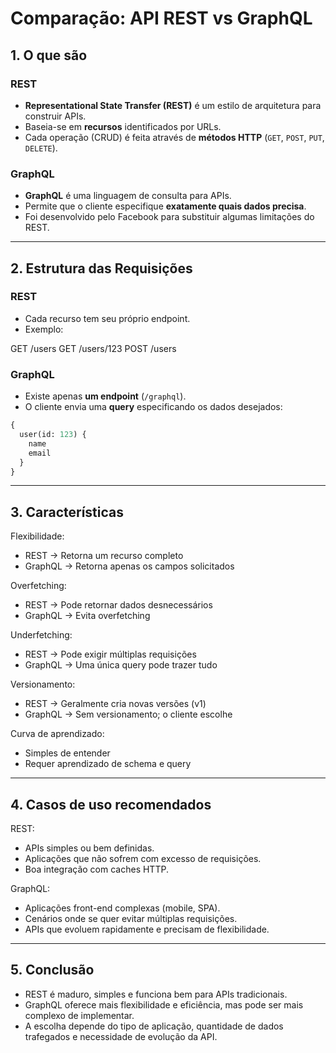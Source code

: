 # Comparação: API REST vs GraphQL

## 1. O que são

### REST

- **Representational State Transfer (REST)** é um estilo de arquitetura para construir APIs.
- Baseia-se em **recursos** identificados por URLs.
- Cada operação (CRUD) é feita através de **métodos HTTP** (`GET`, `POST`, `PUT`, `DELETE`).

### GraphQL

- **GraphQL** é uma linguagem de consulta para APIs.
- Permite que o cliente especifique **exatamente quais dados precisa**.
- Foi desenvolvido pelo Facebook para substituir algumas limitações do REST.

---

## 2. Estrutura das Requisições

### REST

- Cada recurso tem seu próprio endpoint.
- Exemplo:

GET /users
GET /users/123
POST /users

### GraphQL

- Existe apenas **um endpoint** (`/graphql`).
- O cliente envia uma **query** especificando os dados desejados:

```graphql
{
  user(id: 123) {
    name
    email
  }
}
```

---

## 3. Características

Flexibilidade:

- REST -> Retorna um recurso completo
- GraphQL -> Retorna apenas os campos solicitados

Overfetching:

- REST -> Pode retornar dados desnecessários
- GraphQL -> Evita overfetching

Underfetching:

- REST -> Pode exigir múltiplas requisições
- GraphQL -> Uma única query pode trazer tudo

Versionamento:

- REST -> Geralmente cria novas versões (v1)
- GraphQL -> Sem versionamento; o cliente escolhe

Curva de aprendizado:

- Simples de entender
- Requer aprendizado de schema e query

---

## 4. Casos de uso recomendados

REST:

- APIs simples ou bem definidas.
- Aplicações que não sofrem com excesso de requisições.
- Boa integração com caches HTTP.

GraphQL:

- Aplicações front-end complexas (mobile, SPA).
- Cenários onde se quer evitar múltiplas requisições.
- APIs que evoluem rapidamente e precisam de flexibilidade.

---

## 5. Conclusão

- REST é maduro, simples e funciona bem para APIs tradicionais.
- GraphQL oferece mais flexibilidade e eficiência, mas pode ser mais complexo de implementar.
- A escolha depende do tipo de aplicação, quantidade de dados trafegados e necessidade de evolução da API.
